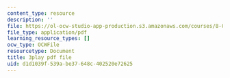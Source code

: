 ```yaml
---
content_type: resource
description: ''
file: https://ol-ocw-studio-app-production.s3.amazonaws.com/courses/8-01sc-classical-mechanics-fall-2016/d1d1039f539abe37648c402520e72625_Uoukes39gb0.pdf
file_type: application/pdf
learning_resource_types: []
ocw_type: OCWFile
resourcetype: Document
title: 3play pdf file
uid: d1d1039f-539a-be37-648c-402520e72625
---
```

